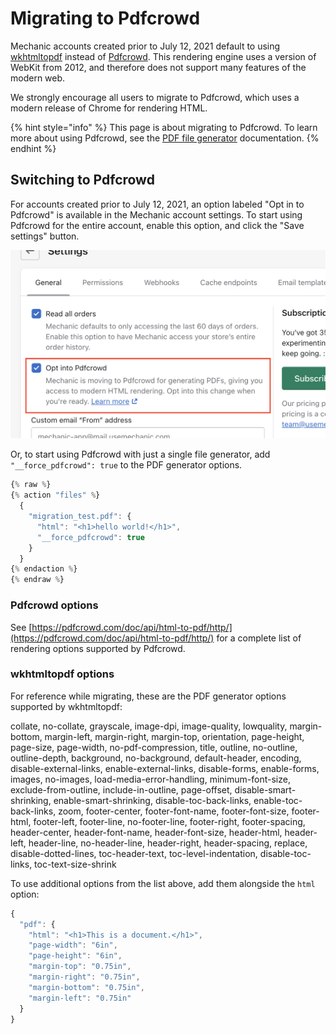 # Migrating to Pdfcrowd

Mechanic accounts created prior to July 12, 2021 default to using [wkhtmltopdf](https://wkhtmltopdf.org) instead of [Pdfcrowd](https://pdfcrowd.com). This rendering engine uses a version of WebKit from 2012, and therefore does not support many features of the modern web.

We strongly encourage all users to migrate to Pdfcrowd, which uses a modern release of Chrome for rendering HTML.

{% hint style="info" %}
This page is about migrating to Pdfcrowd. To learn more about using Pdfcrowd, see the [PDF file generator](./) documentation.
{% endhint %}

## Switching to Pdfcrowd

For accounts created prior to July 12, 2021, an option labeled "Opt in to Pdfcrowd" is available in the Mechanic account settings. To start using Pdfcrowd for the entire account, enable this option, and click the "Save settings" button.

![](<../../../../.gitbook/assets/Screen Shot 2022-05-05 at 11.54.42 AM.png>)

Or, to start using Pdfcrowd with just a single file generator, add `"__force_pdfcrowd": true` to the PDF generator options.

```javascript
{% raw %}
{% action "files" %}
  {
    "migration_test.pdf": {
      "html": "<h1>hello world!</h1>",
      "__force_pdfcrowd": true
    }
  }
{% endaction %}
{% endraw %}
```

### Pdfcrowd options

See [https://pdfcrowd.com/doc/api/html-to-pdf/http/](https://pdfcrowd.com/doc/api/html-to-pdf/http/) for a complete list of rendering options supported by Pdfcrowd.

### wkhtmltopdf options

For reference while migrating, these are the PDF generator options supported by wkhtmltopdf:

collate, no-collate, grayscale, image-dpi, image-quality, lowquality, margin-bottom, margin-left, margin-right, margin-top, orientation, page-height, page-size, page-width, no-pdf-compression, title, outline, no-outline, outline-depth, background, no-background, default-header, encoding, disable-external-links, enable-external-links, disable-forms, enable-forms, images, no-images, load-media-error-handling, minimum-font-size, exclude-from-outline, include-in-outline, page-offset, disable-smart-shrinking, enable-smart-shrinking, disable-toc-back-links, enable-toc-back-links, zoom, footer-center, footer-font-name, footer-font-size, footer-html, footer-left, footer-line, no-footer-line, footer-right, footer-spacing, header-center, header-font-name, header-font-size, header-html, header-left, header-line, no-header-line, header-right, header-spacing, replace, disable-dotted-lines, toc-header-text, toc-level-indentation, disable-toc-links, toc-text-size-shrink

To use additional options from the list above, add them alongside the `html` option:

```javascript
{
  "pdf": {
    "html": "<h1>This is a document.</h1>",
    "page-width": "6in",
    "page-height": "6in",
    "margin-top": "0.75in",
    "margin-right": "0.75in",
    "margin-bottom": "0.75in",
    "margin-left": "0.75in"
  }
}
```

##
